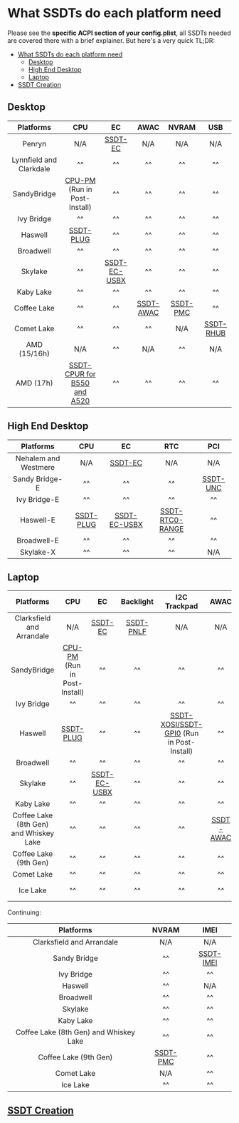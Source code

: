 # What SSDTs do each platform need

Please see the **specific ACPI section of your config.plist**, all SSDTs needed are covered there with a brief explainer. But here's a very quick TL;DR:

* [What SSDTs do each platform need](#what-ssdts-do-each-platform-need)
  * [Desktop](#desktop)
  * [High End Desktop](#high-end-desktop)
  * [Laptop](#laptop)
* [SSDT Creation](#ssdt-creation)

## Desktop

| Platforms | **CPU** | **EC** | **AWAC** | **NVRAM** | **USB** |
| :-------: | :-----: | :----: | :------: | :-------: | :-----: |
| Penryn | N/A | [SSDT-EC](./Universal/ec-fix) | N/A | N/A | N/A |
| Lynnfield and Clarkdale | ^^ | ^^ | ^^ | ^^ | ^^ |
| SandyBridge | [CPU-PM](https://dortania.github.io/OpenCore-Post-Install/universal/pm.html#sandy-and-ivy-bridge-power-management) (Run in Post-Install) | ^^ | ^^ | ^^ | ^^ |
| Ivy Bridge | ^^ | ^^ | ^^ | ^^ | ^^ |
| Haswell | [SSDT-PLUG](./Universal/plug) | ^^ | ^^ | ^^ | ^^ |
| Broadwell | ^^ | ^^ | ^^ | ^^ | ^^ |
| Skylake | ^^ | [SSDT-EC-USBX](./Universal/ec-fix) | ^^ | ^^ | ^^ |
| Kaby Lake | ^^ | ^^ | ^^ | ^^ | ^^ |
| Coffee Lake | ^^ | ^^ | [SSDT-AWAC](./Universal/awac) | [SSDT-PMC](./Universal/nvram) | ^^ |
| Comet Lake | ^^ | ^^ | ^^ | N/A | [SSDT-RHUB](./Universal/rhub) |
| AMD (15/16h) | N/A | ^^ | N/A | ^^ | N/A |
| AMD (17h) | [SSDT-CPUR for B550 and A520](https://github.com/dortania/Getting-Started-With-ACPI/blob/master/extra-files/compiled/SSDT-CPUR.aml) | ^^ | ^^ | ^^ | ^^ |

## High End Desktop

| Platforms | **CPU** | **EC** | **RTC** | **PCI** |
| :-------: | :-----: | :----: | :-----: | :-----: |
| Nehalem and Westmere | N/A | [SSDT-EC](./Universal/ec-fix.html) | N/A | N/A |
| Sandy Bridge-E | ^^ | ^^ | ^^ | [SSDT-UNC](./Universal/unc0) |
| Ivy Bridge-E | ^^ | ^^ | ^^ | ^^ |
| Haswell-E | [SSDT-PLUG](./Universal/plug) | [SSDT-EC-USBX](./Universal/ec-fix) | [SSDT-RTC0-RANGE](./Universal/awac) | ^^ |
| Broadwell-E | ^^ | ^^ | ^^ | ^^ |
| Skylake-X | ^^ | ^^ | ^^ | N/A |

## Laptop

| Platforms | **CPU** | **EC** | **Backlight** | **I2C Trackpad** | **AWAC** | **USB** | **IRQ** |
| :-------: | :-----: | :----: | :-----------: | :--------------: | :------: | :-----: | :-----: |
| Clarksfield and Arrandale | N/A | [SSDT-EC](./Universal/ec-fix) | [SSDT-PNLF](./Laptops/backlight) | N/A | N/A | N/A | [IRQ SSDT](./Universal/irq) |
| SandyBridge | [CPU-PM](https://dortania.github.io/OpenCore-Post-Install/universal/pm.html#sandy-and-ivy-bridge-power-management) (Run in Post-Install) | ^^ | ^^ | ^^ | ^^ | ^^ | ^^ |
| Ivy Bridge | ^^ | ^^ | ^^ | ^^ | ^^ | ^^ | ^^ |
| Haswell | [SSDT-PLUG](./Universal/plug) | ^^ | ^^ | [SSDT-XOSI/SSDT-GPI0](./Laptops/trackpad) (Run in Post-Install) | ^^ | ^^ | ^^ |
| Broadwell | ^^ | ^^ | ^^ | ^^ | ^^ | ^^ | ^^ |
| Skylake | ^^ | [SSDT-EC-USBX](./Universal/ec-fix) | ^^ | ^^ | ^^ | ^^ | N/A |
| Kaby Lake | ^^ | ^^ | ^^ | ^^ | ^^ | ^^ | ^^ |
| Coffee Lake (8th Gen) and Whiskey Lake | ^^ | ^^ | ^^ | ^^ | [SSDT-AWAC](./Universal/awac) | ^^ | ^^ |
| Coffee Lake (9th Gen) | ^^ | ^^ | ^^ | ^^ | ^^ | ^^ | ^^ |
| Comet Lake | ^^ | ^^ | ^^ | ^^ | ^^ | ^^ | ^^ |
| Ice Lake | ^^ | ^^ | ^^ | ^^ | ^^ | [SSDT-RHUB](./Universal/rhub) | ^^ |

Continuing:

| Platforms | **NVRAM** | **IMEI** |
| :-------: | :-------: | :------: |
| Clarksfield and Arrandale | N/A | N/A |
| Sandy Bridge | ^^| [SSDT-IMEI](./Universal/imei) |
| Ivy Bridge | ^^ | ^^ |
| Haswell | ^^ | N/A |
| Broadwell | ^^ | ^^ |
| Skylake | ^^ | ^^ |
| Kaby Lake | ^^ | ^^ |
| Coffee Lake (8th Gen) and Whiskey Lake | ^^ | ^^ |
| Coffee Lake (9th Gen) | [SSDT-PMC](./Universal/nvram) | ^^ |
| Comet Lake | N/A | ^^ |
| Ice Lake | ^^ | ^^ |

## [SSDT Creation](./ssdt-methods/ssdt-methods.md)
